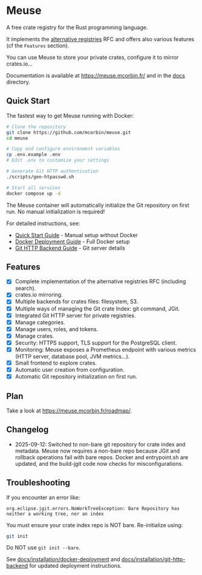 # Meuse

A free crate registry for the Rust programming language.

It implements the [alternative registries](https://github.com/rust-lang/rfcs/blob/master/text/2141-alternative-registries.md) RFC and offers also various features (cf the `Features` section).

You can use Meuse to store your private crates, configure it to mirror crates.io...

Documentation is available at https://meuse.mcorbin.fr/ and in the [docs](./docs/) directory.

## Quick Start

The fastest way to get Meuse running with Docker:

```bash
# Clone the repository
git clone https://github.com/mcorbin/meuse.git
cd meuse

# Copy and configure environment variables
cp .env.example .env
# Edit .env to customize your settings

# Generate Git HTTP authentication
./scripts/gen-htpasswd.sh

# Start all services
docker compose up -d
```

The Meuse container will automatically initialize the Git repository on first run. No manual initialization is required!

For detailed instructions, see:

- [Quick Start Guide](./docs/installation/quick-start/_index.md) - Manual setup without Docker
- [Docker Deployment Guide](./docs/installation/docker-deployment/_index.md) - Full Docker setup
- [Git HTTP Backend Guide](./docs/installation/git-http-backend/_index.md) - Git server details

## Features

- [x] Complete implementation of the alternative registries RFC (including search).
- [x] crates.io mirroring.
- [x] Multiple backends for crates files: filesystem, S3.
- [x] Multiple ways of managing the Git crate Index: git command, JGit.
- [x] Integrated Git HTTP server for private registries.
- [x] Manage categories.
- [x] Manage users, roles, and tokens.
- [x] Manage crates.
- [x] Security: HTTPS support, TLS support for the PostgreSQL client.
- [x] Monitoring: Meuse exposes a Prometheus endpoint with various metrics (HTTP server, database pool, JVM metrics...).
- [x] Small frontend to explore crates.
- [x] Automatic user creation from configuration.
- [x] Automatic Git repository initialization on first run.

## Plan

Take a look at https://meuse.mcorbin.fr/roadmap/.

## Changelog

- 2025-09-12: Switched to non-bare git repository for crate index and metadata. Meuse now requires a non-bare repo
  because JGit and rollback operations fail with bare repos. Docker and entrypoint.sh are updated, and the build-jgit
  code now checks for misconfigurations.

## Troubleshooting

If you encounter an error like:

```
org.eclipse.jgit.errors.NoWorkTreeException: Bare Repository has neither a working tree, nor an index
```

You must ensure your crate index repo is NOT bare. Re-initialize using:

```bash
git init
```

Do NOT use `git init --bare`.

See [docs/installation/docker-deployment](./docs/installation/docker-deployment/_index.md)
and [docs/installation/git-http-backend](./docs/installation/git-http-backend/_index.md) for updated deployment
instructions.
